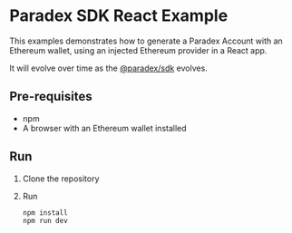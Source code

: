 # Paradex SDK React Example

This examples demonstrates how to generate a Paradex Account with an Ethereum
wallet, using an injected Ethereum provider in a React app.

It will evolve over time as the [@paradex/sdk] evolves.

## Pre-requisites

- npm
- A browser with an Ethereum wallet installed

## Run

1. Clone the repository
2. Run

   ```sh
   npm install
   npm run dev
   ```

[@paradex/sdk]: https://www.npmjs.com/package/@paradex/sdk

